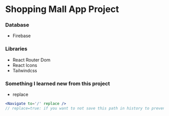 # Shopping Mall App Project

### Database

- Firebase

### Libraries

- React Router Dom
- React Icons
- Tailwindcss

### Something I learned new from this project

- replace

```jsx
<Navigate to='/' replace />
// replace=true: if you want to not save this path in history to prevent coming from unapproved user
```
